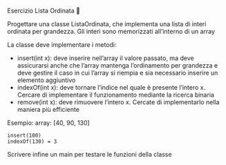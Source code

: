 Esercizio Lista Ordinata 🛵

Progettare una classe ListaOrdinata, che implementa una lista di interi ordinata per grandezza. Gli interi sono memorizzati all’interno di un array

La classe deve implementare i metodi:

- insert(int x): deve inserire nell’array il valore passato, ma deve
 assicurarsi anche che l’array mantenga l’ordinamento per grandezza e deve gestire il caso in cui l’array si riempia e sia necessario inserire un elemento aggiuntivo
- indexOf(int x): deve tornare l’indice nel quale è presente l’intero x. Cercare di implementare il funzionamento mediante la ricerca binaria
- remove(int x): deve rimuovere l’intero x. Cercate di implementarlo nella maniera più efficiente

Esempio:
array: [40, 90, 130] 
```
insert(100) 
indexOf(130) = 3
```

Scrivere infine un main per testare le funzioni della classe

